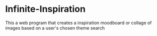 # Infinite-Inspiration
This a web program that creates a inspiration moodboard or collage of images based on a user's chosen theme search

